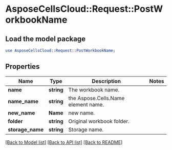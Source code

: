 # AsposeCellsCloud::Request::PostWorkbookName 

## Load the model package
```perl
use AsposeCellsCloud::Request::PostWorkbookName;
```

## Properties
Name | Type | Description | Notes
------------ | ------------- | ------------- | -------------
**name** | **string** | The workbook name. |
**name_name** | **string** | the Aspose.Cells.Name element name. |
**new_name** | **Name** | new name. |
**folder** | **string** | Original workbook folder. |
**storage_name** | **string** | Storage name. |  

[[Back to Model list]](../README.md#documentation-for-requests) [[Back to API list]](../README.md#documentation-for-api-endpoints) [[Back to README]](../README.md)

